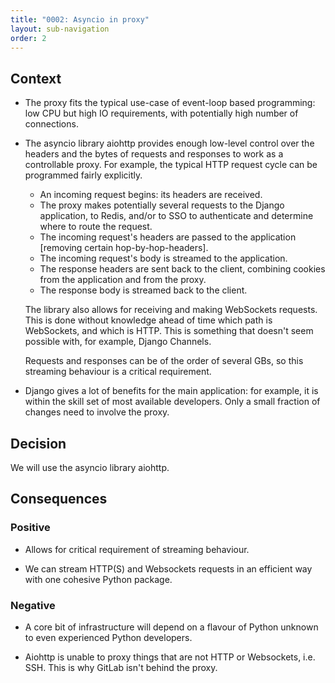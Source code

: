 ```yaml
---
title: "0002: Asyncio in proxy"
layout: sub-navigation
order: 2
---
```


## Context

- The proxy fits the typical use-case of event-loop based programming: low CPU but high IO requirements, with potentially high number of connections.

- The asyncio library aiohttp provides enough low-level control over the headers and the bytes of requests and responses to work as a controllable proxy. For example, the typical HTTP request cycle can be programmed fairly explicitly.

  - An incoming request begins: its headers are received.
  - The proxy makes potentially several requests to the Django application, to Redis, and/or to SSO to authenticate and determine where to route the request.
  - The incoming request's headers are passed to the application [removing certain hop-by-hop-headers].
  - The incoming request's body is streamed to the application.
  - The response headers are sent back to the client, combining cookies from the application and from the proxy.
  - The response body is streamed back to the client.

  The library also allows for receiving and making WebSockets requests. This is done without knowledge ahead of time which path is WebSockets, and which is HTTP. This is something that doesn't seem possible with, for example, Django Channels.

  Requests and responses can be of the order of several GBs, so this streaming behaviour is a critical requirement.

- Django gives a lot of benefits for the main application: for example, it is within the skill set of most available developers. Only a small fraction of changes need to involve the proxy.

## Decision

We will use the asyncio library aiohttp.

## Consequences

### Positive

- Allows for critical requirement of streaming behaviour.

- We can stream HTTP(S) and Websockets requests in an efficient way with one cohesive Python package.

### Negative

- A core bit of infrastructure will depend on a flavour of Python unknown to even experienced Python developers.

- Aiohttp is unable to proxy things that are not HTTP or Websockets, i.e. SSH. This is why GitLab isn't behind the proxy.